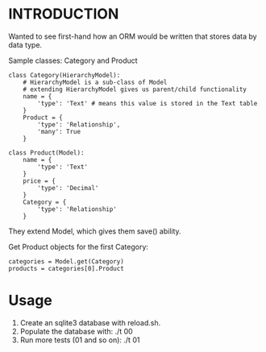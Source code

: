 INTRODUCTION
====

Wanted to see first-hand how an ORM would be written that stores data by data type.

Sample classes: Category and Product

	class Category(HierarchyModel):
		# HierarchyModel is a sub-class of Model
		# extending HierarchyModel gives us parent/child functionality
		name = {
			'type': 'Text' # means this value is stored in the Text table
		}
		Product = {
			'type': 'Relationship',
			'many': True
		}

	class Product(Model):
		name = {
			'type': 'Text'
		}
		price = {
			'type': 'Decimal'
		}
		Category = {
			'type': 'Relationship'
		}

They extend Model, which gives them save() ability.

Get Product objects for the first Category:

	categories = Model.get(Category)
	products = categories[0].Product

Usage
====

1. Create an sqlite3 database with reload.sh.
1. Populate the database with: ./t 00
1. Run more tests (01 and so on): ./t 01

